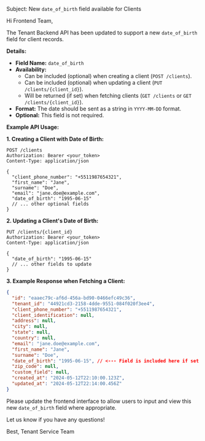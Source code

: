 Subject: New `date_of_birth` field available for Clients

Hi Frontend Team,

The Tenant Backend API has been updated to support a new `date_of_birth` field for client records.

**Details:**

*   **Field Name:** `date_of_birth`
*   **Availability:**
    *   Can be included (optional) when creating a client (`POST /clients`).
    *   Can be included (optional) when updating a client (`PUT /clients/{client_id}`).
    *   Will be returned (if set) when fetching clients (`GET /clients` or `GET /clients/{client_id}`).
*   **Format:** The date should be sent as a string in `YYYY-MM-DD` format.
*   **Optional:** This field is not required.

**Example API Usage:**

**1. Creating a Client with Date of Birth:**
```http
POST /clients
Authorization: Bearer <your_token>
Content-Type: application/json

{
  "client_phone_number": "+5511987654321",
  "first_name": "Jane",
  "surname": "Doe",
  "email": "jane.doe@example.com",
  "date_of_birth": "1995-06-15" 
  // ... other optional fields
}
```

**2. Updating a Client's Date of Birth:**
```http
PUT /clients/{client_id}
Authorization: Bearer <your_token>
Content-Type: application/json

{
  "date_of_birth": "1995-06-15"
  // ... other fields to update
}
```

**3. Example Response when Fetching a Client:**
```json
{
  "id": "eaaec79c-af6d-456a-bd90-0466efc49c36",
  "tenant_id": "44921cd3-2158-4dde-9551-084f020f3ee4",
  "client_phone_number": "+5511987654321",
  "client_identification": null,
  "address": null,
  "city": null,
  "state": null,
  "country": null,
  "email": "jane.doe@example.com",
  "first_name": "Jane",
  "surname": "Doe",
  "date_of_birth": "1995-06-15", // <--- Field is included here if set
  "zip_code": null,
  "custom_field": null,
  "created_at": "2024-05-12T22:10:00.123Z",
  "updated_at": "2024-05-12T22:14:00.456Z"
}
```

Please update the frontend interface to allow users to input and view this new `date_of_birth` field where appropriate.

Let us know if you have any questions!

Best,
Tenant Service Team
